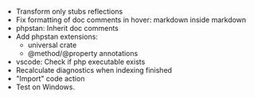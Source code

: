 
* Transform only stubs reflections
* Fix formatting of doc comments in hover: markdown inside markdown
* phpstan: Inherit doc comments
* Add phpstan extensions:
    - universal crate
    - @method/@property annotations
* vscode: Check if php executable exists
* Recalculate diagnostics when indexing finished
* "Import" code action
* Test on Windows.

